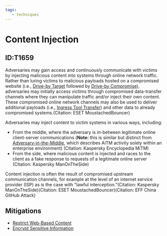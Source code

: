 ```yaml
---
tags:
   - techniques
---
```

# Content Injection
## ID:T1659
Adversaries may gain access and continuously communicate with victims by injecting malicious content into systems through online network traffic. Rather than luring victims to malicious payloads hosted on a compromised website (i.e., [Drive-by Target](techniques/T1608/004) followed by [Drive-by Compromise](techniques/T1189)), adversaries may initially access victims through compromised data-transfer channels where they can manipulate traffic and/or inject their own content. These compromised online network channels may also be used to deliver additional payloads (i.e., [Ingress Tool Transfer](techniques/T1105)) and other data to already compromised systems.(Citation: ESET MoustachedBouncer)

Adversaries may inject content to victim systems in various ways, including:

* From the middle, where the adversary is in-between legitimate online client-server communications (**Note:** this is similar but distinct from [Adversary-in-the-Middle](techniques/T1557), which describes AiTM activity solely within an enterprise environment) (Citation: Kaspersky Encyclopedia MiTM)
* From the side, where malicious content is injected and races to the client as a fake response to requests of a legitimate online server (Citation: Kaspersky ManOnTheSide)

Content injection is often the result of compromised upstream communication channels, for example at the level of an internet service provider (ISP) as is the case with "lawful interception."(Citation: Kaspersky ManOnTheSide)(Citation: ESET MoustachedBouncer)(Citation: EFF China GitHub Attack)
## Mitigations
* [Restrict Web-Based Content](mitigations/M1021)
* [Encrypt Sensitive Information](mitigations/M1041)
